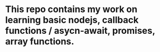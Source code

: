 # This repo contains my work on learning basic nodejs, callback functions / asycn-await, promises, array functions.
